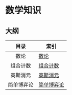 # 数学知识

## 大纲

|    目录    | 索引                          |
| :--------: | ----------------------------- |
|    数论    | [数论](./数论.md)             |
|  组合计数  | [组合计数](./组合计数.md)     |
|  高斯消元  | [高斯消元](./高斯消元.md)     |
| 简单博弈论 | [简单博弈论](./简单博弈论.md) |

